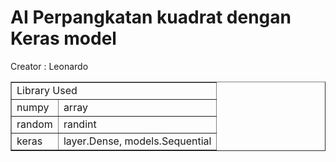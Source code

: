 <h1> AI Perpangkatan kuadrat dengan Keras model </h1>

Creator : Leonardo

<table border = 1>
<tr>
    <td colspan = 2>Library Used</td>
</tr><tr>
    <td>numpy</td><td>array</td>
</tr><tr>
    <td>random</td><td>randint</td>
</tr><tr>
    <td>keras</td><td>layer.Dense, models.Sequential</td>